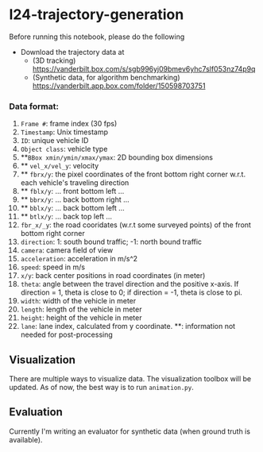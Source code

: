 # I24-trajectory-generation

Before running this notebook, please do the following
- Download the trajectory data at 
    - (3D tracking) https://vanderbilt.box.com/s/sgb996yj09bmev6yhc7slf053nz74p9q
    - (Synthetic data, for algorithm benchmarking) https://vanderbilt.app.box.com/folder/150598703751

### Data format: 
1. `Frame #`: frame index (30 fps)
2. `Timestamp`: Unix timestamp
3. `ID`: unique vehicle ID
4. `Object class`: vehicle type
5. **`BBox xmin/ymin/xmax/ymax`: 2D bounding box dimensions
6. ** `vel_x/vel_y`: velocity
7. ** `fbrx/y`: the pixel coordinates of the front bottom right corner w.r.t. each vehicle's traveling direction
8. ** `fblx/y`: ... front bottom left ...
9. ** `bbrx/y`: ... back bottom right ...
10. ** `bblx/y`: ... back bottom left ...
11. ** `btlx/y`: ... back top left ...
13. `fbr_x/_y`: the road cooridates (w.r.t some surveyed points) of the front bottom right corner
14. `direction`: 1: south bound traffic; -1: north bound traffic
15. `camera`: camera field of view
16. `acceleration`: acceleration in m/s^2
17. `speed`: speed in m/s
18. `x/y`: back center positions in road coordinates (in meter)
19. `theta`: angle between the travel direction and the positive x-axis. If direction = 1, theta is close to 0; if direction = -1, theta is close to pi.
20. `width`: width of the vehicle in meter
21. `length`: length of the vehicle in meter
22. `height`: height of the vehicle in meter
23. `lane`: lane index, calculated from y coordinate.
**: information not needed for post-processing

## Visualization
There are multiple ways to visualize data. The visualization toolbox will be updated. As of now, the best way is to run `animation.py`.

## Evaluation
Currently I'm writing an evaluator for synthetic data (when ground truth is available).
